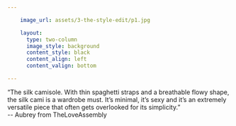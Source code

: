 ```yaml
---

    image_url: assets/3-the-style-edit/p1.jpg

    layout:
      type: two-column
      image_style: background
      content_style: black
      content_align: left
      content_valign: bottom

---
```


“The silk camisole. With thin spaghetti straps and a breathable flowy shape, the silk cami is a wardrobe must. It’s minimal, it’s sexy and it’s an extremely versatile piece that often gets overlooked for its simplicity.”  
-- Aubrey from TheLoveAssembly
